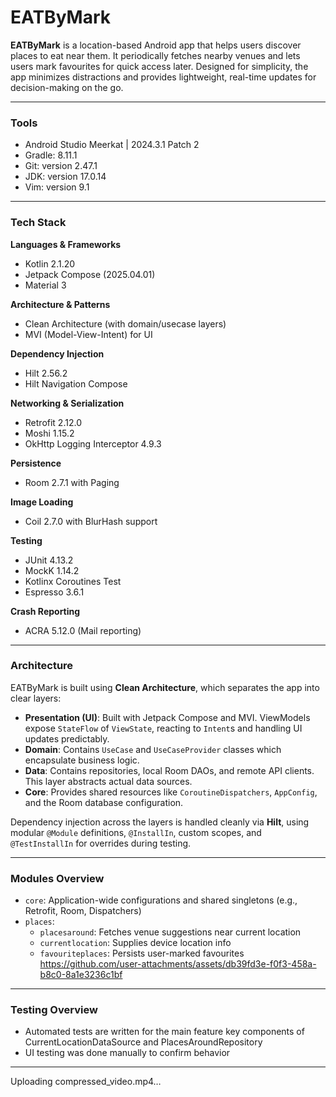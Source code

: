 # EATByMark

**EATByMark** is a location-based Android app that helps users discover places to eat near them. 
It periodically fetches nearby venues and lets users mark favourites for quick access later. 
Designed for simplicity, the app minimizes distractions and provides lightweight, real-time updates 
for decision-making on the go.

---

### Tools
* Android Studio Meerkat | 2024.3.1 Patch 2
* Gradle: 8.11.1
* Git: version 2.47.1
* JDK: version 17.0.14
* Vim: version 9.1

---

### Tech Stack

**Languages & Frameworks**
* Kotlin 2.1.20
* Jetpack Compose (2025.04.01)
* Material 3

**Architecture & Patterns**
* Clean Architecture (with domain/usecase layers)
* MVI (Model-View-Intent) for UI

**Dependency Injection**
* Hilt 2.56.2
* Hilt Navigation Compose

**Networking & Serialization**
* Retrofit 2.12.0
* Moshi 1.15.2
* OkHttp Logging Interceptor 4.9.3

**Persistence**
* Room 2.7.1 with Paging

**Image Loading**
* Coil 2.7.0 with BlurHash support

**Testing**
* JUnit 4.13.2
* MockK 1.14.2
* Kotlinx Coroutines Test
* Espresso 3.6.1

**Crash Reporting**
* ACRA 5.12.0 (Mail reporting)

---

### Architecture

EATByMark is built using **Clean Architecture**, which separates the app into clear layers:

- **Presentation (UI)**: Built with Jetpack Compose and MVI. ViewModels expose `StateFlow` of `ViewState`, reacting to `Intent`s and handling UI updates predictably.
- **Domain**: Contains `UseCase` and `UseCaseProvider` classes which encapsulate business logic.
- **Data**: Contains repositories, local Room DAOs, and remote API clients. This layer abstracts actual data sources.
- **Core**: Provides shared resources like `CoroutineDispatchers`, `AppConfig`, and the Room database configuration.

Dependency injection across the layers is handled cleanly via **Hilt**, using modular `@Module` definitions, `@InstallIn`, custom scopes, and `@TestInstallIn` for overrides during testing.

---

### Modules Overview

- `core`: Application-wide configurations and shared singletons (e.g., Retrofit, Room, Dispatchers)
- `places`:
  - `placesaround`: Fetches venue suggestions near current location
  - `currentlocation`: Supplies device location info
  - `favouriteplaces`: Persists user-marked favourites
https://github.com/user-attachments/assets/db39fd3e-f0f3-458a-b8c0-8a1e3236c1bf

---

### Testing Overview
- Automated tests are written for the main feature key components of CurrentLocationDataSource and PlacesAroundRepository
- UI testing was done manually to confirm behavior

---


Uploading compressed_video.mp4…

